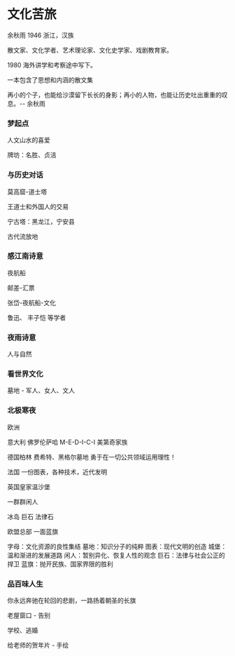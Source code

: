 # 文化苦旅

余秋雨 1946 浙江，汉族

散文家、文化学者、艺术理论家、文化史学家、戏剧教育家。

1980 海外讲学和考察途中写下。

一本包含了思想和内涵的散文集

再小的个子，也能给沙漠留下长长的身影；再小的人物，也能让历史吐出重重的叹息。-- 余秋雨

### 梦起点

人文山水的喜爱

牌坊：名胜、贞洁

### 与历史对话

莫高窟-道士塔

王道士和外国人的交易

宁古塔：黑龙江，宁安县

古代流放地

### 感江南诗意

夜航船

邮差-汇票

张岱-夜航船-文化

鲁迅、 丰子恺 等学者

### 夜雨诗意

人与自然

### 看世界文化

墓地 - 军人、女人、文人 

### 北极寒夜

欧洲 

意大利 佛罗伦萨哈 M-E-D-I-C-I  美第奇家族

德国柏林 费希特、黑格尔墓地  勇于在一切公共领域运用理性！

法国 一份图表，各种技术，近代发明

英国皇家温沙堡 

一群群闲人

冰岛 巨石 法律石

欧盟总部 一面蓝旗

字母：文化资源的良性集结
墓地：知识分子的纯粹
图表：现代文明的创造
城堡：温和渐进的发展道路
闲人：暂别异化、恢复人性的观念
巨石：法律与社会公正的捍卫
蓝旗：抛开民族、国家界限的胜利

### 品百味人生

你永远奔驰在轮回的悲剧，一路扬着朝圣的长旗

老屋窗口 - 告别

学校、逃婚

给老师的贺年片 - 手绘

